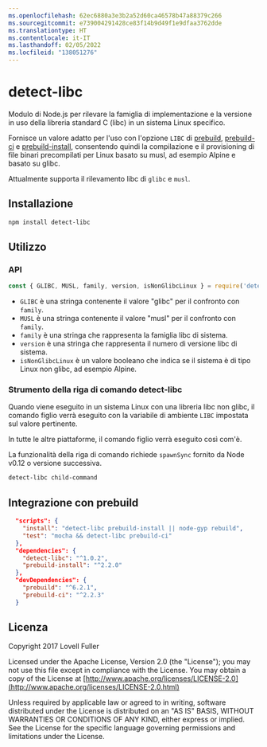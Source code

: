 ```yaml
---
ms.openlocfilehash: 62ec6880a3e3b2a52d60ca46578b47a88379c266
ms.sourcegitcommit: e739004291428ce83f14b9d49f1e9dfaa3762dde
ms.translationtype: HT
ms.contentlocale: it-IT
ms.lasthandoff: 02/05/2022
ms.locfileid: "138051276"
---
```

# <a name="detect-libc"></a>detect-libc

Modulo di Node.js per rilevare la famiglia di implementazione e la versione in uso della libreria standard C (libc) in un sistema Linux specifico.

Fornisce un valore adatto per l'uso con l'opzione `LIBC` di [prebuild](https://www.npmjs.com/package/prebuild), [prebuild-ci](https://www.npmjs.com/package/prebuild-ci) e [prebuild-install](https://www.npmjs.com/package/prebuild-install), consentendo quindi la compilazione e il provisioning di file binari precompilati per Linux basato su musl, ad esempio Alpine e basato su glibc.

Attualmente supporta il rilevamento libc di `glibc` e `musl`.

## <a name="install"></a>Installazione

```sh
npm install detect-libc
```

## <a name="usage"></a>Utilizzo

### <a name="api"></a>API

```js
const { GLIBC, MUSL, family, version, isNonGlibcLinux } = require('detect-libc');
```

* `GLIBC` è una stringa contenente il valore "glibc" per il confronto con `family`.
* `MUSL` è una stringa contenente il valore "musl" per il confronto con `family`.
* `family` è una stringa che rappresenta la famiglia libc di sistema.
* `version` è una stringa che rappresenta il numero di versione libc di sistema.
* `isNonGlibcLinux` è un valore booleano che indica se il sistema è di tipo Linux non glibc, ad esempio Alpine.

### <a name="detect-libc-command-line-tool"></a>Strumento della riga di comando detect-libc

Quando viene eseguito in un sistema Linux con una libreria libc non glibc, il comando figlio verrà eseguito con la variabile di ambiente `LIBC` impostata sul valore pertinente.

In tutte le altre piattaforme, il comando figlio verrà eseguito così com'è.

La funzionalità della riga di comando richiede `spawnSync` fornito da Node v0.12 o versione successiva.

```sh
detect-libc child-command
```

## <a name="integrating-with-prebuild"></a>Integrazione con prebuild

```json
  "scripts": {
    "install": "detect-libc prebuild-install || node-gyp rebuild",
    "test": "mocha && detect-libc prebuild-ci"
  },
  "dependencies": {
    "detect-libc": "^1.0.2",
    "prebuild-install": "^2.2.0"
  },
  "devDependencies": {
    "prebuild": "^6.2.1",
    "prebuild-ci": "^2.2.3"
  }
```

## <a name="licence"></a>Licenza

Copyright 2017 Lovell Fuller

Licensed under the Apache License, Version 2.0 (the "License"); you may not use this file except in compliance with the License.
You may obtain a copy of the License at [http://www.apache.org/licenses/LICENSE-2.0](http://www.apache.org/licenses/LICENSE-2.0.html)

Unless required by applicable law or agreed to in writing, software distributed under the License is distributed on an "AS IS" BASIS, WITHOUT WARRANTIES OR CONDITIONS OF ANY KIND, either express or implied.
See the License for the specific language governing permissions and limitations under the License.
